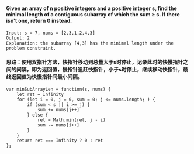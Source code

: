 #### Given an array of n positive integers and a positive integer s, find the minimal length of a contiguous subarray of which the sum ≥ s. If there isn't one, return 0 instead.

```
Input: s = 7, nums = [2,3,1,2,4,3]
Output: 2
Explanation: the subarray [4,3] has the minimal length under the problem constraint.
```
#### 思路：使用双指针方法，快指针移动到总量大于s时停止，记录此时的快慢指针之间的间隔，即为返回值，慢指针追赶快指针，小于s时停止，继续移动快指针，最终返回值为快慢指针间最小间隔。

```
var minSubArrayLen = function(s, nums) {
    let ret = Infinity
    for (let i = 0, j = 0, sum = 0; j <= nums.length; ) {
        if (sum < s || i >= j) {
            sum += nums[j++]
        } else {
            ret = Math.min(ret, j - i)
            sum -= nums[i++]
        }
    }
    return ret === Infinity ? 0 : ret
};
```

